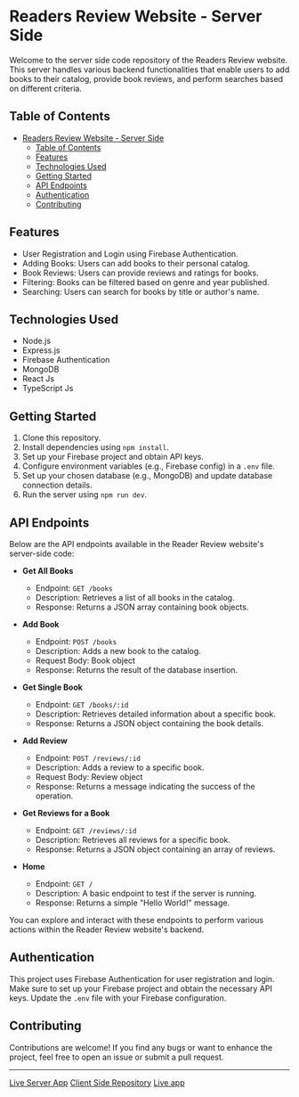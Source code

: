 # Readers Review Website - Server Side

Welcome to the server side code repository of the Readers Review website. This server handles various backend functionalities that enable users to add books to their catalog, provide book reviews, and perform searches based on different criteria.

## Table of Contents
- [Readers Review Website - Server Side](#readers-review-website---server-side)
  - [Table of Contents](#table-of-contents)
  - [Features](#features)
  - [Technologies Used](#technologies-used)
  - [Getting Started](#getting-started)
  - [API Endpoints](#api-endpoints)
  - [Authentication](#authentication)
  - [Contributing](#contributing)

## Features

- User Registration and Login using Firebase Authentication.
- Adding Books: Users can add books to their personal catalog.
- Book Reviews: Users can provide reviews and ratings for books.
- Filtering: Books can be filtered based on genre and year published.
- Searching: Users can search for books by title or author's name.

## Technologies Used

- Node.js
- Express.js
- Firebase Authentication
- MongoDB 
- React Js
- TypeScript Js

## Getting Started

1. Clone this repository.
2. Install dependencies using `npm install`.
3. Set up your Firebase project and obtain API keys.
4. Configure environment variables (e.g., Firebase config) in a `.env` file.
5. Set up your chosen database (e.g., MongoDB) and update database connection details.
6. Run the server using `npm run dev`.

## API Endpoints

Below are the API endpoints available in the Reader Review website's server-side code:

- **Get All Books**
  - Endpoint: `GET /books`
  - Description: Retrieves a list of all books in the catalog.
  - Response: Returns a JSON array containing book objects.

- **Add Book**
  - Endpoint: `POST /books`
  - Description: Adds a new book to the catalog.
  - Request Body: Book object
  - Response: Returns the result of the database insertion.

- **Get Single Book**
  - Endpoint: `GET /books/:id`
  - Description: Retrieves detailed information about a specific book.
  - Response: Returns a JSON object containing the book details.

- **Add Review**
  - Endpoint: `POST /reviews/:id`
  - Description: Adds a review to a specific book.
  - Request Body: Review object
  - Response: Returns a message indicating the success of the operation.

- **Get Reviews for a Book**
  - Endpoint: `GET /reviews/:id`
  - Description: Retrieves all reviews for a specific book.
  - Response: Returns a JSON object containing an array of reviews.

- **Home**
  - Endpoint: `GET /`
  - Description: A basic endpoint to test if the server is running.
  - Response: Returns a simple "Hello World!" message.

You can explore and interact with these endpoints to perform various actions within the Reader Review website's backend.

## Authentication

This project uses Firebase Authentication for user registration and login. Make sure to set up your Firebase project and obtain the necessary API keys. Update the `.env` file with your Firebase configuration.

## Contributing

Contributions are welcome! If you find any bugs or want to enhance the project, feel free to open an issue or submit a pull request.


---

[Live Server App](https://reader-review-server.vercel.app/books)
[Client Side Repository](https://github.com/TanvirHasanPrince/reader-review.git)
[Live app](https://readers-review.web.app/)
